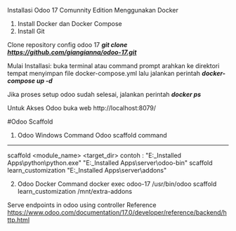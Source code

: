 Installasi Odoo 17 Comunnity Edition Menggunakan Docker

1. Install Docker dan Docker Compose
2. Install Git

Clone repository config odoo 17
_**git clone https://github.com/giangianna/odoo-17.git**_

Mulai Installasi: buka terminal atau command prompt arahkan ke direktori tempat menyimpan file docker-compose.yml lalu jalankan perintah 
_**docker-compose up -d**_

Jika proses setup odoo sudah selesai, jalankan perintah 
_**docker ps**_

Untuk Akses Odoo buka web
http://localhost:8079/


#Odoo Scaffold
1. Odoo Windows Command
Odoo scaffold command
----
<python path> <odoo bin path> scaffold <module_name> <target_dir>
contoh :
"E:\_Installed Apps\python\python.exe" "E:\_Installed Apps\server\odoo-bin" scaffold learn_customization "E:\_Installed Apps\server\addons"

2. Odoo Docker Command
docker exec odoo-17 /usr/bin/odoo scaffold learn_customization /mnt/extra-addons

Serve endpoints in odoo using controller
Reference
https://www.odoo.com/documentation/17.0/developer/reference/backend/http.html